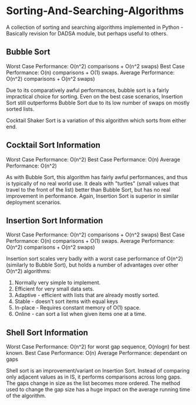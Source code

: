 # Sorting-And-Searching-Algorithms
A collection of sorting and searching algorithms implemented in Python - Basically revision for DADSA module, but perhaps useful to others.

## Bubble Sort

Worst Case Performance: O(n^2) comparisons + O(n^2 swaps)
Best Case Performance: O(n) comparisons + O(1) swaps.
Average Performance: O(n^2) comparisons + O(n^2 swaps)

Due to its comparatively awful performances, bubble sort is a fairly impractical choice for sorting. Even on the best
case scenarios, Insertion Sort still outperforms Bubble Sort due to its low number of swaps on mostly sorted lists.

Cocktail Shaker Sort is a variation of this algorithm which sorts from either end.

## Cocktail Sort Information

Worst Case Performance: O(n^2)
Best Case Performance: O(n)
Average Performance: O(n^2)

As with Bubble Sort, this algorithm has fairly awful performances, and thus is typically of no real world use. It deals
with "turtles" (small values that travel to the front of the list) better than Bubble Sort, but has no real improvement
in performance. Again, Insertion Sort is superior in similar deployment scenarios.

## Insertion Sort Information

Worst Case Performance: O(n^2) comparisons + O(n^2 swaps)
Best Case Performance: O(n) comparisons + O(1) swaps.
Average Performance: O(n^2) comparisons + O(n^2 swaps)

Insertion sort scales very badly with a worst case performance of O(n^2) (similarly to Bubble Sort), but holds a number
of advantages over other O(n^2) algorithms:
1. Normally very simple to implement.
2. Efficient for very small data sets.
3. Adaptive - efficient with lists that are already mostly sorted.
4. Stable - doesn't sort items with equal keys
5. In-place - Requires constant memory of O(1) space.
6. Online - can sort a list when given items one at a time.

## Shell Sort Information

Worst Case Performance: O(n^2) for worst gap sequence, O(nlogn) for best known.
Best Case Performance: O(n)
Average Performance: dependant on gaps

Shell sort is an improvement/variant on Insertion Sort. Instead of comparing only adjacent values as in IS, it performs
comparisons across long gaps. The gaps change in size as the list becomes more ordered. The method used to change the
gap size has a huge impact on the average running time of the algorithm.
